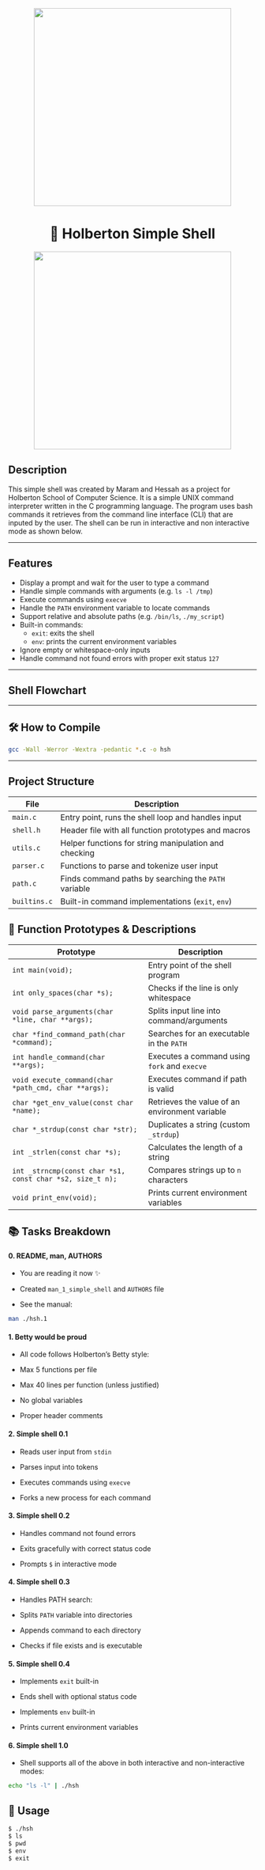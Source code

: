 <div align="center">

 <img src="https://github.com/user-attachments/assets/5f8d33ce-fed8-438a-935c-a9916afef26e" width="400">
 
# 🐚 Holberton Simple Shell


  <img src="https://media4.giphy.com/media/v1.Y2lkPTc5MGI3NjExenJlN24wYTVxMHM3ZnVyem9zeGJoOW1xcW8zMGxpeGpscWZybjJmNyZlcD12MV9pbnRlcm5hbF9naWZfYnlfaWQmY3Q9Zw/13HgwGsXF0aiGY/giphy.gif" width="400">
</div>

## Description

This simple shell was created by Maram and Hessah as a project for Holberton School of Computer Science. It is a simple UNIX command interpreter written in the C programming language. The program uses bash commands it retrieves from the command line interface (CLI) that are inputed by the user. The shell can be run in interactive and non interactive mode as shown below.


---


## Features

- Display a prompt and wait for the user to type a command
- Handle simple commands with arguments (e.g. `ls -l /tmp`)
- Execute commands using `execve`
- Handle the `PATH` environment variable to locate commands
- Support relative and absolute paths (e.g. `/bin/ls`, `./my_script`)
- Built-in commands:
  - `exit`: exits the shell
  - `env`: prints the current environment variables
- Ignore empty or whitespace-only inputs
- Handle command not found errors with proper exit status `127`


---

## Shell Flowchart



---

## 🛠️ How to Compile

```bash
gcc -Wall -Werror -Wextra -pedantic *.c -o hsh
```
----
##  Project Structure

| **File**         | **Description**                                      |
|------------------|------------------------------------------------------|
| `main.c`         | Entry point, runs the shell loop and handles input   |
| `shell.h`        | Header file with all function prototypes and macros  |
| `utils.c`        | Helper functions for string manipulation and checking|
| `parser.c`       | Functions to parse and tokenize user input           |
| `path.c`         | Finds command paths by searching the `PATH` variable|
| `builtins.c`     | Built-in command implementations (`exit`, `env`)     |

## 🔧 Function Prototypes & Descriptions
| **Prototype**                                      | **Description**                                           |
|----------------------------------------------------|-----------------------------------------------------------|
| `int main(void);`                                  | Entry point of the shell program                          |
| `int only_spaces(char *s);`                        | Checks if the line is only whitespace                     |
| `void parse_arguments(char *line, char **args);`   | Splits input line into command/arguments                  |
| `char *find_command_path(char *command);`          | Searches for an executable in the `PATH`                  |
| `int handle_command(char **args);`                 | Executes a command using `fork` and `execve`              |
| `void execute_command(char *path_cmd, char **args);`| Executes command if path is valid                        |
| `char *get_env_value(const char *name);`           | Retrieves the value of an environment variable            |
| `char *_strdup(const char *str);`                  | Duplicates a string (custom `_strdup`)                    |
| `int _strlen(const char *s);`                      | Calculates the length of a string                         |
| `int _strncmp(const char *s1, const char *s2, size_t n);` | Compares strings up to `n` characters           |
| `void print_env(void);`                            | Prints current environment variables                      |


## 📚 Tasks Breakdown
####  0. README, man, AUTHORS
- You are reading it now ✨

- Created `man_1_simple_shell` and `AUTHORS` file
- See the manual:

```bash
man ./hsh.1

```

#### 1. Betty would be proud
- All code follows Holberton’s Betty style:

- Max 5 functions per file

- Max 40 lines per function (unless justified)

- No global variables

- Proper header comments

#### 2. Simple shell 0.1
- Reads user input from `stdin`

- Parses input into tokens

- Executes commands using `execve`

- Forks a new process for each command

#### 3. Simple shell 0.2
- Handles command not found errors

- Exits gracefully with correct status code

- Prompts `$` in interactive mode

#### 4. Simple shell 0.3
- Handles PATH search:

- Splits `PATH` variable into directories

- Appends command to each directory

- Checks if file exists and is executable

#### 5. Simple shell 0.4
- Implements `exit` built-in

- Ends shell with optional status code

- Implements `env` built-in

- Prints current environment variables

#### 6. Simple shell 1.0
- Shell supports all of the above in both interactive and non-interactive modes:

```bash
echo "ls -l" | ./hsh
```

## 🔧 Usage
```bash
$ ./hsh
$ ls
$ pwd
$ env
$ exit
```
